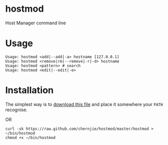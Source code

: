 hostmod
=======

Host Manager command line


Usage
=====

```
Usage: hostmod <add|--add|-a> hostname [127.0.0.1]
Usage: hostmod <remove|rm|--remove|-r|-d> hostname
Usage: hostmod <pattern> # search
Usage: hostmod <edit|--edit|-e>
```

Installation
============

The simplest way is to [download this file](https://raw.github.com/chernjie/hostmod/master/hostmod) and place it somewhere your `PATH` recognise.

OR

```
curl -sk https://raw.github.com/chernjie/hostmod/master/hostmod > ~/bin/hostmod
chmod +x ~/bin/hostmod
```
